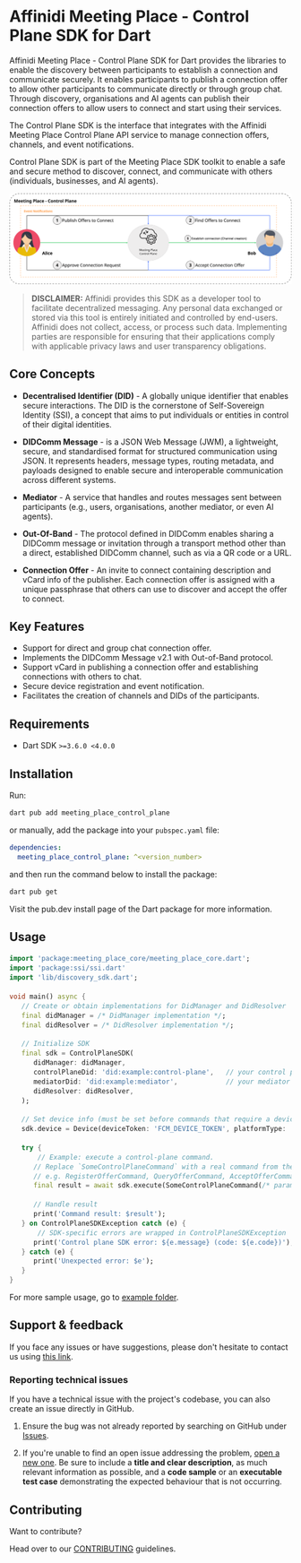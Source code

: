 # Affinidi Meeting Place - Control Plane SDK for Dart

Affinidi Meeting Place - Control Plane SDK for Dart provides the libraries to enable the discovery between participants to establish a connection and communicate securely. It enables participants to publish a connection offer to allow other participants to communicate directly or through group chat. Through discovery, organisations and AI agents can publish their connection offers to allow users to connect and start using their services.

The Control Plane SDK is the interface that integrates with the Affinidi Meeting Place Control Plane API service to manage connection offers, channels, and event notifications.

Control Plane SDK is part of the Meeting Place SDK toolkit to enable a safe and secure method to discover, connect, and communicate with others (individuals, businesses, and AI agents).

![Meeting Place Control Plane](../../assets/images/meeting-place-control-plane.png)

> **DISCLAIMER:** Affinidi provides this SDK as a developer tool to facilitate decentralized messaging. Any personal data exchanged or stored via this tool is entirely initiated and controlled by end-users. Affinidi does not collect, access, or process such data. Implementing parties are responsible for ensuring that their applications comply with applicable privacy laws and user transparency obligations.

## Core Concepts

- **Decentralised Identifier (DID)** - A globally unique identifier that enables secure interactions. The DID is the cornerstone of Self-Sovereign Identity (SSI), a concept that aims to put individuals or entities in control of their digital identities.

- **DIDComm Message** - is a JSON Web Message (JWM), a lightweight, secure, and standardised format for structured communication using JSON. It represents headers, message types, routing metadata, and payloads designed to enable secure and interoperable communication across different systems.

- **Mediator** - A service that handles and routes messages sent between participants (e.g., users, organisations, another mediator, or even AI agents).

- **Out-Of-Band** - The protocol defined in DIDComm enables sharing a DIDComm message or invitation through a transport method other than a direct, established DIDComm channel, such as via a QR code or a URL.

- **Connection Offer** - An invite to connect containing description and vCard info of the publisher. Each connection offer is assigned with a unique passphrase that others can use to discover and accept the offer to connect.

## Key Features

- Support for direct and group chat connection offer.
- Implements the DIDComm Message v2.1 with Out-of-Band protocol.
- Support vCard in publishing a connection offer and establishing connections with others to chat.
- Secure device registration and event notification.
- Facilitates the creation of channels and DIDs of the participants.

## Requirements

- Dart SDK `>=3.6.0 <4.0.0`

## Installation

Run:

```bash
dart pub add meeting_place_control_plane
```

or manually, add the package into your `pubspec.yaml` file:

```yaml
dependencies:
  meeting_place_control_plane: ^<version_number>
```

and then run the command below to install the package:

```bash
dart pub get
```

Visit the pub.dev install page of the Dart package for more information.

## Usage

```dart
import 'package:meeting_place_core/meeting_place_core.dart';
import 'package:ssi/ssi.dart'
import 'lib/discovery_sdk.dart';

void main() async {
   // Create or obtain implementations for DidManager and DidResolver
   final didManager = /* DidManager implementation */;
   final didResolver = /* DidResolver implementation */;

   // Initialize SDK
   final sdk = ControlPlaneSDK(
      didManager: didManager,
      controlPlaneDid: 'did:example:control-plane',   // your control plane DID
      mediatorDid: 'did:example:mediator',            // your mediator DID
      didResolver: didResolver,
   );

   // Set device info (must be set before commands that require a device)
   sdk.device = Device(deviceToken: 'FCM_DEVICE_TOKEN', platformType: 'android');

   try {
       // Example: execute a control-plane command.
      // Replace `SomeControlPlaneCommand` with a real command from the SDK,
      // e.g. RegisterOfferCommand, QueryOfferCommand, AcceptOfferCommand, CreateOobCommand, etc.
      final result = await sdk.execute(SomeControlPlaneCommand(/* params */));

      // Handle result
      print('Command result: $result');
   } on ControlPlaneSDKException catch (e) {
       // SDK-specific errors are wrapped in ControlPlaneSDKException
      print('Control plane SDK error: ${e.message} (code: ${e.code})');
   } catch (e) {
      print('Unexpected error: $e');
   }
}
```

For more sample usage, go to [example folder](https://github.com/affinidi/affinidi-meetingplace-sdk-dart/tree/main/example).

## Support & feedback

If you face any issues or have suggestions, please don't hesitate to contact us using [this link](https://share.hsforms.com/1i-4HKZRXSsmENzXtPdIG4g8oa2v).

### Reporting technical issues

If you have a technical issue with the project's codebase, you can also create an issue directly in GitHub.

1. Ensure the bug was not already reported by searching on GitHub under
   [Issues](https://github.com/affinidi/affinidi-meetingplace-sdk-dart/issues).

2. If you're unable to find an open issue addressing the problem,
   [open a new one](https://github.com/affinidi/affinidi-meetingplace-sdk-dart/issues/new).
   Be sure to include a **title and clear description**, as much relevant information as possible,
   and a **code sample** or an **executable test case** demonstrating the expected behaviour that is not occurring.

## Contributing

Want to contribute?

Head over to our [CONTRIBUTING](https://github.com/affinidi/affinidi-meetingplace-sdk-dart/blob/main/CONTRIBUTING.md) guidelines.
